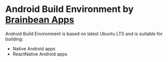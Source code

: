 # Android Build Environment by [Brainbean Apps](https://brainbeanapps.com)

Android Build Environment is based on latest Ubuntu LTS and is suitable for building:

* Native Android apps
* ReactNative Android apps

